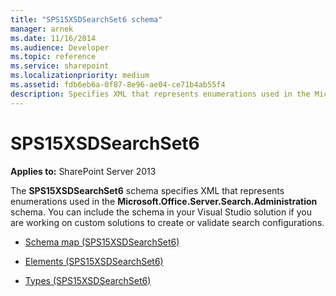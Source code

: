 ```yaml
---
title: "SPS15XSDSearchSet6 schema"
manager: arnek
ms.date: 11/16/2014
ms.audience: Developer
ms.topic: reference
ms.service: sharepoint
ms.localizationpriority: medium
ms.assetid: fdb6eb6a-0f87-8e96-ae04-ce71b4ab55f4
description: Specifies XML that represents enumerations used in the Microsoft.Office.Server.Search.Administration schema.
---
```


# SPS15XSDSearchSet6

**Applies to:** SharePoint Server 2013
  
The **SPS15XSDSearchSet6** schema specifies XML that represents enumerations used in the **Microsoft.Office.Server.Search.Administration** schema. You can include the schema in your Visual Studio solution if you are working on custom solutions to create or validate search configurations. 

- [Schema map (SPS15XSDSearchSet6)](schema-map-sps15xsdsearchset6.md)
    
- [Elements (SPS15XSDSearchSet6)](elements-sps15xsdsearchset6.md)
    
- [Types (SPS15XSDSearchSet6)](types-sps15xsdsearchset6.md)
    

